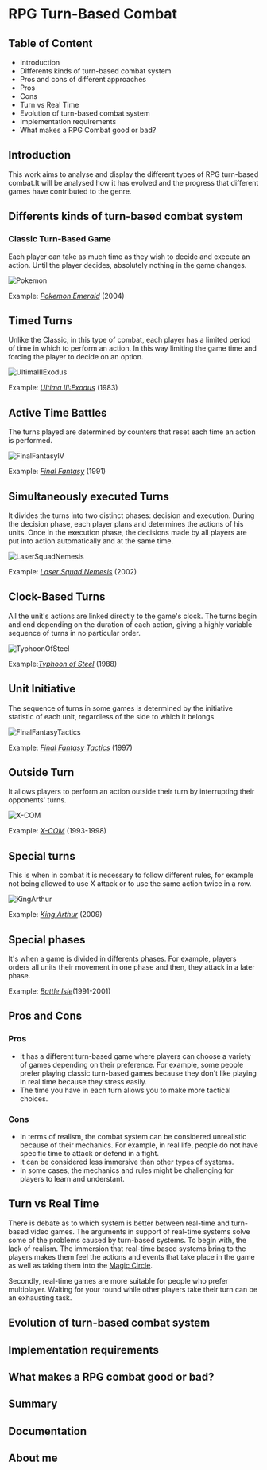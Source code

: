 # RPG Turn-Based Combat
## Table of Content
- Introduction
- Differents kinds of turn-based combat system
- Pros and cons of different approaches
- Pros
- Cons
- Turn vs Real Time
- Evolution of turn-based combat system
- Implementation requirements
- What makes a RPG Combat good or bad?

## Introduction
This work aims to analyse and display the different types of RPG turn-based combat.It will be analysed how it has evolved and the progress that different games have contributed to the genre.

## Differents kinds of turn-based combat system
### Classic Turn-Based Game
Each player can take as much time as they wish to decide and execute an action. Until the player decides, absolutely nothing in the game changes.

![Pokemon](https://user-images.githubusercontent.com/70697960/155571529-78006905-948d-4632-8309-20bc0511a25c.gif)

Example: [_Pokemon Emerald_](https://bulbapedia.bulbagarden.net/wiki/Pok%C3%A9mon_Emerald_Version) (2004)

## Timed Turns
Unlike the Classic, in this type of combat, each player has a limited period of time in which to perform an action. In this way limiting the game time and forcing the player to decide on an option.

![UltimaIIIExodus](https://user-images.githubusercontent.com/70697960/155572973-db3a05cb-9e8a-43a6-8de2-9b7d0ef53eda.png)

Example: [_Ultima III:Exodus_](https://wiki.ultimacodex.com/wiki/Ultima_III:_Exodus) (1983)

## Active Time Battles
The turns played are determined by counters that reset each time an action is performed.

![FinalFantasyIV](https://user-images.githubusercontent.com/70697960/155573658-72734b0c-a9d5-4988-972f-e7276857a2b7.gif)

Example: [_Final Fantasy_](https://en.wikipedia.org/wiki/Final_Fantasy_IV) (1991)

## Simultaneously executed Turns
It divides the turns into two distinct phases: decision and execution. During the decision phase, each player plans and determines the actions of his units.  Once in the execution phase, the decisions made by all players are put into action automatically and at the same time.

![LaserSquadNemesis](https://user-images.githubusercontent.com/70697960/155611665-ce9a5179-5e70-41b7-b0e5-c0b1249d733c.jpg)

Example: [_Laser Squad Nemesis_](https://www.old-games.com/download/9175/laser-squad-nemesis) (2002)

## Clock-Based Turns
All the unit's actions are linked directly to the game's clock. The turns begin and end depending on the duration of each action, giving a highly variable sequence of turns in no particular order.

![TyphoonOfSteel](https://user-images.githubusercontent.com/70697960/155611181-606f4c1d-2a56-423e-aa4e-994a96e5a72c.png)

Example:[_Typhoon of Steel_](https://en.wikipedia.org/wiki/Typhoon_of_Steel_(video_game)) (1988)

## Unit Initiative
The sequence of turns in some games is determined by the initiative statistic of each unit, regardless of the side to which it belongs.

![FinalFantasyTactics](https://user-images.githubusercontent.com/70697960/155609920-5dd09e10-d3e1-481c-91b5-59fef4542dda.jpg)

Example: [_Final Fantasy Tactics_](https://finalfantasy.fandom.com/wiki/Final_Fantasy_Tactics) (1997)
## Outside Turn
It allows players to perform an action outside their turn by interrupting their opponents' turns.

![X-COM](https://user-images.githubusercontent.com/70697960/155574420-f5a47170-38c6-4946-907c-b4fb84f8b54f.jpg)

Example: [_X-COM_](https://xcom.com/es-ES/) (1993-1998)
## Special turns
This is when in combat it is necessary to follow different rules, for example not being allowed to use X attack or to use the same action twice in a row.

![KingArthur](https://user-images.githubusercontent.com/70697960/155574594-2c6d1164-8436-4d6d-bdef-631d8f39a5fb.jpg)

Example: [_King Arthur_](https://en.wikipedia.org/wiki/King_Arthur:_The_Role-Playing_Wargame) (2009)
## Special phases
It's when a game is divided in differents phases. For example, players orders all units their movement in one phase and then, they attack in a later phase.

Example:  [_Battle Isle_](https://www.youtube.com/watch?v=73N6s0V_3lU)(1991-2001)

## Pros and Cons
### Pros
- It has a different turn-based game where players can choose a variety of games depending on their preference. For example, some people prefer playing classic turn-based games because they don't like playing in real time because they stress easily.
- The time you have in each turn allows you to make more tactical choices.
### Cons
- In terms of realism, the combat system can be considered unrealistic because of their mechanics. For example, in real life, people do not have specific time to attack or defend in a fight.
- It can be considered less immersive than other types of systems.
- In some cases, the mechanics and rules might be challenging for players to learn and understant.

## Turn vs Real Time
There is debate as to which system is better between real-time and turn-based video games. The arguments in support of real-time systems solve some of the problems caused by turn-based systems.
To begin with, the lack of realism. The immersion that real-time based systems bring to the players makes them feel the actions and events that take place in the game as well as taking them into the [Magic Circle](https://en.wikipedia.org/wiki/Magic_circle_(virtual_worlds)).

Secondly, real-time games are more suitable for people who prefer multiplayer. Waiting for your round while other players take their turn can be an exhausting task.

## Evolution of turn-based combat system

## Implementation requirements
## What makes a RPG combat good or bad?
## Summary
## Documentation
## About me

